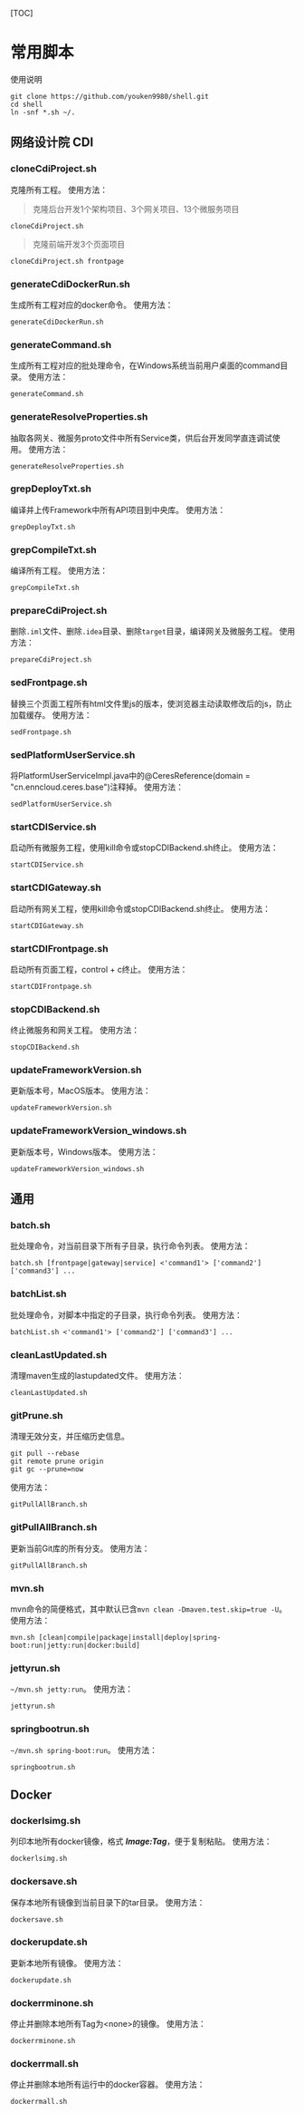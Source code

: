 [TOC]

# 常用脚本

使用说明
```shell
git clone https://github.com/youken9980/shell.git
cd shell
ln -snf *.sh ~/.
```

## 网络设计院 CDI

### cloneCdiProject.sh

克隆所有工程。
使用方法：
> 克隆后台开发1个架构项目、3个网关项目、13个微服务项目
```shell
cloneCdiProject.sh
```
> 克隆前端开发3个页面项目
```shell
cloneCdiProject.sh frontpage
```

### generateCdiDockerRun.sh

生成所有工程对应的docker命令。
使用方法：
```shell
generateCdiDockerRun.sh
```

### generateCommand.sh

生成所有工程对应的批处理命令，在Windows系统当前用户桌面的command目录。
使用方法：
```shell
generateCommand.sh
```

### generateResolveProperties.sh

抽取各网关、微服务proto文件中所有Service类，供后台开发同学直连调试使用。
使用方法：
```shell
generateResolveProperties.sh
```

### grepDeployTxt.sh

编译并上传Framework中所有API项目到中央库。
使用方法：
```shell
grepDeployTxt.sh
```

### grepCompileTxt.sh

编译所有工程。
使用方法：
```shell
grepCompileTxt.sh
```

### prepareCdiProject.sh

删除`.iml`文件、删除`.idea`目录、删除`target`目录，编译网关及微服务工程。
使用方法：
```shell
prepareCdiProject.sh
```

### sedFrontpage.sh

替换三个页面工程所有html文件里js的版本，使浏览器主动读取修改后的js，防止加载缓存。
使用方法：
```shell
sedFrontpage.sh
```

### sedPlatformUserService.sh

将PlatformUserServiceImpl.java中的@CeresReference(domain = "cn.enncloud.ceres.base")注释掉。
使用方法：
```shell
sedPlatformUserService.sh
```

### startCDIService.sh

启动所有微服务工程，使用kill命令或stopCDIBackend.sh终止。
使用方法：
```shell
startCDIService.sh
```

### startCDIGateway.sh

启动所有网关工程，使用kill命令或stopCDIBackend.sh终止。
使用方法：
```shell
startCDIGateway.sh
```

### startCDIFrontpage.sh

启动所有页面工程，control + c终止。
使用方法：
```shell
startCDIFrontpage.sh
```

### stopCDIBackend.sh

终止微服务和网关工程。
使用方法：
```shell
stopCDIBackend.sh
```

### updateFrameworkVersion.sh

更新版本号，MacOS版本。
使用方法：

```shell
updateFrameworkVersion.sh
```

### updateFrameworkVersion_windows.sh

更新版本号，Windows版本。
使用方法：
```shell
updateFrameworkVersion_windows.sh
```



## 通用

### batch.sh

批处理命令，对当前目录下所有子目录，执行命令列表。
使用方法：
```shell
batch.sh [frontpage|gateway|service] <'command1'> ['command2'] ['command3'] ...
```

### batchList.sh

批处理命令，对脚本中指定的子目录，执行命令列表。
使用方法：
```shell
batchList.sh <'command1'> ['command2'] ['command3'] ...
```

### cleanLastUpdated.sh

清理maven生成的lastupdated文件。
使用方法：
```shell
cleanLastUpdated.sh
```

### gitPrune.sh

清理无效分支，并压缩历史信息。
```shell
git pull --rebase
git remote prune origin
git gc --prune=now
```
使用方法：
```shell
gitPullAllBranch.sh
```

### gitPullAllBranch.sh

更新当前Git库的所有分支。
使用方法：
```shell
gitPullAllBranch.sh
```

### mvn.sh

mvn命令的简便格式，其中默认已含`mvn clean -Dmaven.test.skip=true -U`。
使用方法：
```shell
mvn.sh [clean|compile|package|install|deploy|spring-boot:run|jetty:run|docker:build]
```

### jettyrun.sh

`~/mvn.sh jetty:run`。
使用方法：
```shell
jettyrun.sh
```

### springbootrun.sh

`~/mvn.sh spring-boot:run`。
使用方法：
```shell
springbootrun.sh
```



## Docker

### dockerlsimg.sh

列印本地所有docker镜像，格式 ***Image:Tag***，便于复制粘贴。
使用方法：
```shell
dockerlsimg.sh
```

### dockersave.sh

保存本地所有镜像到当前目录下的tar目录。
使用方法：
```shell
dockersave.sh
```

### dockerupdate.sh

更新本地所有镜像。
使用方法：
```shell
dockerupdate.sh
```

### dockerrminone.sh

停止并删除本地所有Tag为&lt;none&gt;的镜像。
使用方法：
```shell
dockerrminone.sh
```

### dockerrmall.sh

停止并删除本地所有运行中的docker容器。
使用方法：
```shell
dockerrmall.sh
```

